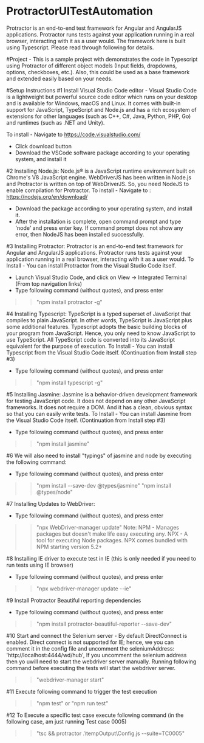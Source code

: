 # ProtractorUITestAutomation
Protractor is an end-to-end test framework for Angular and AngularJS applications. Protractor runs tests against your application running in a real browser, interacting with it as a user would.  The framework here is built using Typescript.  Please read through following for details. 

#Project - This is a sample project with demonstrates the code in Typescript using Protractor of different object models (Input fields, dropdowns, options, checkboxes, etc.).  Also, this could be used as a base framework and extended easily based on your needs.

#Setup Instructions
#1 Install Visual Studio Code editor - Visual Studio Code is a lightweight but powerful source code editor which runs on your desktop and is available for Windows, macOS and Linux. It comes with built-in support for JavaScript, TypeScript and Node.js and has a rich ecosystem of extensions for other languages (such as C++, C#, Java, Python, PHP, Go) and runtimes (such as .NET and Unity). 

To install - Navigate to https://code.visualstudio.com/
- Click download button
- Download the VSCode software package according to your operating system, and install it

#2 Installing Node.js: Node.js® is a JavaScript runtime environment built on Chrome's V8 JavaScript engine.  WebDriverJS has been written in Node.js and Protractor is written on top of WebDriverJS. So, you need NodeJS to enable compilation for Protractor.
To install - Navigate to : https://nodejs.org/en/download/
- Download the package according to your operating system, and install it.
- After the installation is complete, open command prompt and type 'node' and press enter key.  If command prompt does not show any error, then NodeJS has been installed successfully.

#3 Installing Protractor: Protractor is an end-to-end test framework for Angular and AngularJS applications. Protractor runs tests against your application running in a real browser, interacting with it as a user would.
To Install - You can install Protractor from the Visual Studio Code itself.
- Launch Visual Studio Code, and click on View -> Integrated Terminal (From top navigation links)
- Type following command (without quotes), and press enter
>> "npm install protractor -g"

#4 Installing Typescript: TypeScript is a typed superset of JavaScript that compiles to plain JavaScript. In other words, TypeScript is JavaScript plus some additional features.  Typescript adopts the basic building blocks of your program from JavaScript. Hence, you only need to know JavaScript to use TypeScript. All TypeScript code is converted into its JavaScript equivalent for the purpose of execution.
To Install - You can install Typescript from the Visual Studio Code itself. (Continuation from Install step #3)
- Type following command (without quotes), and press enter
>> "npm install typescript -g"

#5 Installing Jasmine: Jasmine is a behavior-driven development framework for testing JavaScript code. It does not depend on any other JavaScript frameworks. It does not require a DOM. And it has a clean, obvious syntax so that you can easily write tests.
To Install - You can install Jasmine from the Visual Studio Code itself. (Continuation from Install step #3)
- Type following command (without quotes), and press enter
>> "npm install jasmine"

#6 We will also need to install "typings" of jasmine and node by executing the following command:
- Type following command (without quotes), and press enter
>> "npm install --save-dev @types/jasmine"
>> "npm install @types/node"

#7 Installing Updates to WebDriver:
- Type following command (without quotes), and press enter
>> "npx WebDriver-manager update"
Note:
NPM - Manages packages but doesn't make life easy executing any.
NPX - A tool for executing Node packages.  NPX comes bundled with NPM starting version 5.2+

#8 Installing IE driver to execute test in IE (this is only needed if you need to run tests using IE browser)
- Type following command (without quotes), and press enter
>> "npx webdriver-manager update --ie"

#9 Install Protractor Beautiful reporting dependencies
- Type following command (without quotes), and press enter
>> "npm install protractor-beautiful-reporter --save-dev"

#10 Start and connect the Selenium server - By default DirectConnect is enabled.  Direct connect is not supported for IE; hence, we you can comment it in the config file and uncomment the seleniumAddress: 'http://localhost:4444/wd/hub',
If you uncomment the selenium address then yo uwill need to start the webdriver server manually. Running following command before executing the tests will start the webdriver server.
>> "webdriver-manager start"

#11 Execute following command to trigger the test execution
>> "npm test" or "npm run test"

#12 To Execute a specific test case execute following command (in the following case, am just running Test case 0005)
>> "tsc && protractor .\\tempOutput\\Config.js --suite=TC0005"
